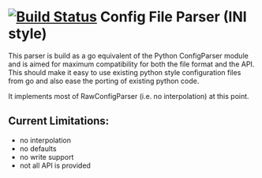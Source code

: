 [![Build Status][travis-image]][travis-url] 
Config File Parser (INI style)
==============================

This parser is build as a go equivalent of the Python ConfigParser
module and is aimed for maximum compatibility for both the file format
and the API. This should make it easy to use existing python style
configuration files from go and also ease the porting of existing
python code.

It implements most of RawConfigParser (i.e. no interpolation) at this
point.

Current Limitations:
--------------------
 * no interpolation
 * no defaults
 * no write support
 * not all API is provided

[travis-image]: https://travis-ci.org/mvo5/goconfigparser.svg?branch=master
[travis-url]: https://travis-ci.org/mvo5/goconfigparser
